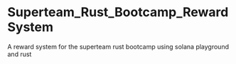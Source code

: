 # Superteam_Rust_Bootcamp_RewardSystem
A reward system for the superteam rust bootcamp using solana playground and rust
